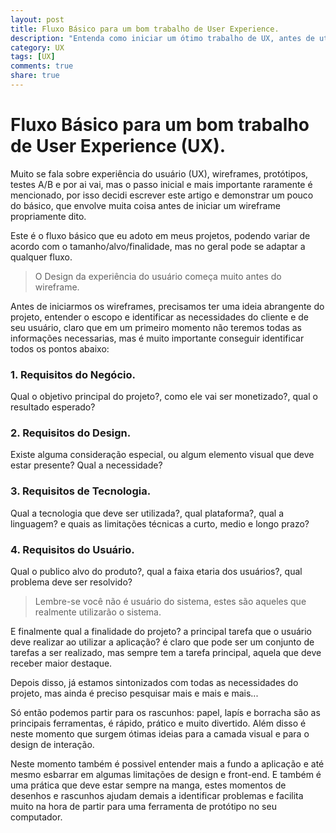 ```yaml
---
layout: post
title: Fluxo Básico para um bom trabalho de User Experience.
description: "Entenda como iniciar um ótimo trabalho de UX, antes de utilizar um computador."
category: UX
tags: [UX]
comments: true
share: true
---
```


# Fluxo Básico para um bom trabalho de User Experience (UX).
Muito se fala sobre experiência do usuário (UX), wireframes, protótipos, testes A/B e por ai vai, mas o passo inicial e mais importante raramente é mencionado, por isso decidi escrever este artigo e demonstrar um pouco do básico, que envolve muita coisa antes de iniciar um wireframe propriamente dito.

Este é o fluxo básico que eu adoto em meus projetos, podendo variar de acordo com o tamanho/alvo/finalidade, mas no geral pode se adaptar a qualquer fluxo.

> O Design da experiência do usuário começa muito antes do wireframe.

Antes de iniciarmos os wireframes, precisamos ter uma ideia abrangente do projeto, entender o escopo e identificar as necessidades do cliente e de seu usuário, claro que em um primeiro momento não teremos todas as informações necessarias, mas é muito importante conseguir identificar todos os pontos abaixo:

### 1. Requisitos do Negócio.

Qual o objetivo principal do projeto?, como ele vai ser monetizado?, qual o resultado esperado?

### 2. Requisitos do Design.

Existe alguma consideração especial, ou algum elemento visual que deve estar presente? Qual a necessidade?

### 3. Requisitos de Tecnologia.

Qual a tecnologia que deve ser utilizada?, qual plataforma?, qual a linguagem? e quais as limitações técnicas a curto, medio e longo prazo?

### 4. Requisitos do Usuário.

Qual o publico alvo do produto?, qual a faixa etaria dos usuários?, qual problema deve ser resolvido?

> Lembre-se você não é usuário do sistema, estes são aqueles que realmente utilizarão o sistema.

E finalmente qual a finalidade do projeto? a principal tarefa que o usuário deve realizar ao utilizar a aplicação? é claro que pode ser um conjunto de tarefas a ser realizado, mas sempre tem a tarefa principal, aquela que deve receber maior destaque.

Depois disso, já estamos sintonizados com todas as necessidades do projeto, mas ainda é preciso pesquisar mais e mais e mais...

Só então podemos partir para os rascunhos: papel, lapís e borracha são as principais ferramentas, é rápido, prático e muito divertido. Além disso é neste momento que surgem ótimas ideias para a camada visual e para o design de interação.

Neste momento também é possivel entender mais a fundo a aplicação e até mesmo esbarrar em algumas limitações de design e front-end.
E também é uma prática que deve estar sempre na manga, estes momentos de desenhos e rascunhos ajudam demais a identificar problemas e facilita muito na hora de partir para uma ferramenta de protótipo no seu computador.
